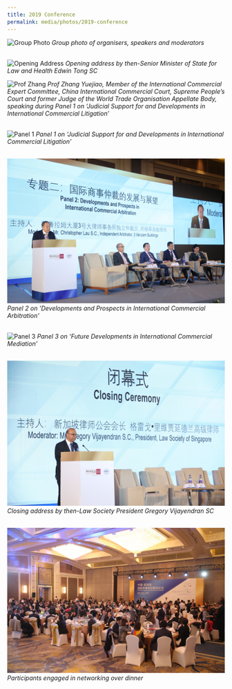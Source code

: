 ```yaml
---
title: 2019 Conference
permalink: media/photos/2019-conference
---
```


![Group Photo](/images/02.JPG) 
*Group photo of organisers, speakers and moderators*
<br>
<br>

![Opening Address](/images/07.JPG) 
*Opening address by then-Senior Minister of State for Law and Health Edwin Tong SC*

![Prof Zhang](/images/03.JPG) 
*Prof Zhang Yuejiao, Member of the International Commercial Expert Committee, China International Commercial Court, Supreme People’s Court and former Judge of the World Trade Organisation Appellate Body, speaking during Panel 1 on ‘Judicial Support for and Developments in International Commercial Litigation’*
<br>
<br>

![Panel 1](/images/04.JPG) 
*Panel 1 on ‘Judicial Support for and Developments in International Commercial Litigation’*
<br>
<br>

![Panel 2](/images/14.jpeg) 
*Panel 2 on 'Developments and Prospects in International Commercial Arbitration'*
<br>
<br>

![Panel 3](/images/06.JPG) 
*Panel 3 on ‘Future Developments in International Commercial Mediation’*
<br>
<br>

![Closing Ceremony](/images/16.jpeg) 
*Closing address by then-Law Society President Gregory Vijayendran SC*
<br>
<br>

![Dinner](/images/17.jpeg) 
*Participants engaged in networking over dinner*
<br>
<br>

